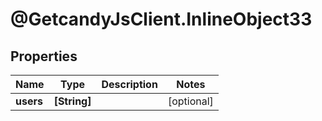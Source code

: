 # @GetcandyJsClient.InlineObject33

## Properties

Name | Type | Description | Notes
------------ | ------------- | ------------- | -------------
**users** | **[String]** |  | [optional] 


